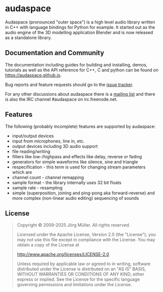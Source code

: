 audaspace
=========

Audaspace (pronounced "outer space") is a high level audio library written in C++ with language bindings for Python for example. It started out as the audio engine of the 3D modelling application Blender and is now released as a standalone library.

Documentation and Community
---------------------------

The documentation including guides for building and installing, demos, tutorials as well as the API reference for C++, C and python can be found on https://audaspace.github.io.

Bug reports and feature requests should go to the [issue tracker](https://github.com/audaspace/audaspace/issues).

For any other discussions about audaspace there is a [mailing list](https://groups.google.com/forum/#!forum/audaspace) and there is also the IRC channel #audaspace on irc.freenode.net.

Features
--------

The following (probably incomplete) features are supported by audaspace:

* input/output devices
 * input from microphones, line in, etc.
 * output devices including 3D audio support
* file reading/writing
* filters like low-/highpass and effects like delay, reverse or fading
* generators for simple waveforms like silence, sine and triangle
* respecification - this term is used for changing stream parameters which are
 * channel count - channel remapping
 * sample format - the library internally uses 32 bit floats
 * sample rate - resampling
* simple (superposition, joining and ping-pong aka forward-reverse) and more complex (non-linear audio editing) sequencing of sounds

License
-------

> Copyright © 2009-2025 Jörg Müller. All rights reserved.
>
> Licensed under the Apache License, Version 2.0 (the "License");
> you may not use this file except in compliance with the License.
> You may obtain a copy of the License at
>
>   http://www.apache.org/licenses/LICENSE-2.0
>
> Unless required by applicable law or agreed to in writing, software
> distributed under the License is distributed on an "AS IS" BASIS,
> WITHOUT WARRANTIES OR CONDITIONS OF ANY KIND, either express or implied.
> See the License for the specific language governing permissions and
> limitations under the License.
